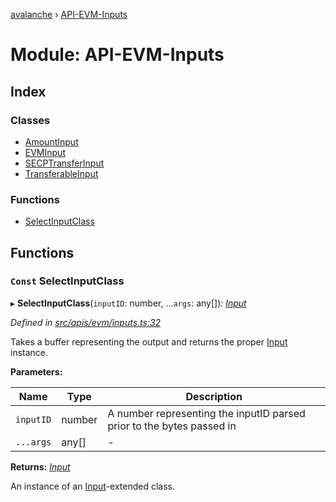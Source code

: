 [avalanche](../README.md) › [API-EVM-Inputs](api_evm_inputs.md)

# Module: API-EVM-Inputs

## Index

### Classes

* [AmountInput](../classes/api_evm_inputs.amountinput.md)
* [EVMInput](../classes/api_evm_inputs.evminput.md)
* [SECPTransferInput](../classes/api_evm_inputs.secptransferinput.md)
* [TransferableInput](../classes/api_evm_inputs.transferableinput.md)

### Functions

* [SelectInputClass](api_evm_inputs.md#const-selectinputclass)

## Functions

### `Const` SelectInputClass

▸ **SelectInputClass**(`inputID`: number, ...`args`: any[]): *[Input](../classes/common_inputs.input.md)*

*Defined in [src/apis/evm/inputs.ts:32](https://github.com/ava-labs/avalanchejs/blob/8c220c6/src/apis/evm/inputs.ts#L32)*

Takes a buffer representing the output and returns the proper [Input](../classes/common_inputs.input.md) instance.

**Parameters:**

Name | Type | Description |
------ | ------ | ------ |
`inputID` | number | A number representing the inputID parsed prior to the bytes passed in  |
`...args` | any[] | - |

**Returns:** *[Input](../classes/common_inputs.input.md)*

An instance of an [Input](../classes/common_inputs.input.md)-extended class.
